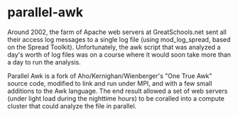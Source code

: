 # parallel-awk

Around 2002, the farm of Apache web servers at GreatSchools.net sent all their access log messages to a single log file (using
mod_log_spread, based on the Spread Toolkit). Unfortunately, the awk script that was analyzed a day's worth of log files was on a
course where it would soon take more than a day to run the analysis.

Parallel Awk is a fork of Aho/Kernighan/Wienberger's "One True Awk" source code, modified to link and run under MPI, and with a few 
small additions to the Awk language. The end result allowed a set of web servers (under light load during the nighttime hours) to be
coralled into a compute cluster that could analyze the file in parallel.

